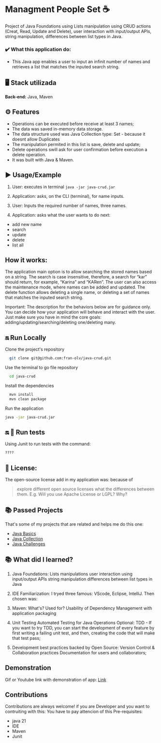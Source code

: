 # Managment People Set ☕
Project of Java Foundations using Lists manipulation using CRUD actions (Creat, Read, Update and Delete), user interaction with input/output APIs, string manipulation, differences between list types in Java. 

### ✔️ What this application do: 
-  This Java app enables a user to input an infinit number of names and retrieves a list that matches the inputed search string. 


## 🖥️ Stack utilizada

**Back-end:** Java, Maven


## ⚙️ Features

- Operations can be executed before receive at least 3 names;
- The data was saved in-memory data storage.
- The data structure used was Java Collection type: Set - because it doesnt allow Duplicates 
- The manipulation permited in this list is save, delete and update; 
- Delete operations swill ask for user confirmation before execution a delete operation. 
- It was built with Java & Maven. 


## ▶️ Usage/Example

1. User: executes in terminal `java -jar java-crud.jar` 

2. Application: asks, on the CLI (terminal), for name inputs. 

3. User: Inputs the required number of names, three names.

4. Application: asks what the user wants to do next: 
- add new name
- search
- update
- delete
- list all

## How it works: 

The application main option is to allow searching the stored names based on a string. 
The search is case insensitive, therefore, a search for “kar” should return, for example, “Karina” and “KARen”. 
The user can also access the maintenance mode, where names can be added and updated. 
The delete function allows deleting a single name, or deleting a set of names that matches the inputed search string.

Important: The description for the behaviors below are for guidance only. You can decide how your application will behave and interact with the user. Just make sure you have in mind the core goals: adding/updating/searching/deleting one/deleting many. 




## 🔛 Run Locally

Clone the project's repository 

```bash
  git clone git@github.com:fran-olv/java-crud.git
```

Use the terminal to go file repository 

```bash
  cd java-crud
```

Install the dependencies

```bash
  mvn install
  mvn clean package
```

Run the application 
```bash
java -jar java-crud.jar
```


##  🔛 🤖 Run tests

Using Junit to run tests with the command: 

```bash
????
```


## 📖 License: 

The open-source license add in my application was: 
because of

> explore different open source licenses what the differences between them. E.g. Will you use Apache License or LGPL? Why?


## 📚 Passed Projects

That's some of my projects that are related and helps me do this one:

- [Java Basics](https://github.com/fran-olv/dio-java-basico)
- [Java Collection](https://github.com/fran-olv/dio-java-collections)
- [Java Challenges](https://github.com/fran-olv/DesafiosOnline/tree/main/Prepare%20Java)


## 📚 What did I learned?

1. Java Foundations: 
Lists manipulations 
user interaction using input/output APIs
string manipulation
differences between list types in Java


2. IDE Familiarization: 
I tryed three famous: VScode, Eclipse, IntelliJ. 
Then chosen was:  

3. Maven: 
What's? Used for? 
Usability of Dependency Management with
 application packaging 

4. Unit Testing
Automated Testing for Java Operations
Optional: TDD - If you want to try TDD, you can start the development of every feature by first writing a failing unit test, and then, creating the code that will make that test pass;

5. Development best practices backed by Open Source:
Version Control & Collaboration practices 
Documentation for users and collaborators;


## Demonstration

Gif or Youtube link with demonstration of app:
[Link]()


## Contributions

Contributions are always welcome!
if you are Developer and you want to contruiting with this:
You have to pay attencion of this Pre-requisites:
- java 21
- IDE
- Maven
- Junit

